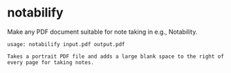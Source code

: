 # notabilify

Make any PDF document suitable for note taking in e.g., Notability.

```
usage: notabilify input.pdf output.pdf

Takes a portrait PDF file and adds a large blank space to the right of every page for taking notes.

```

